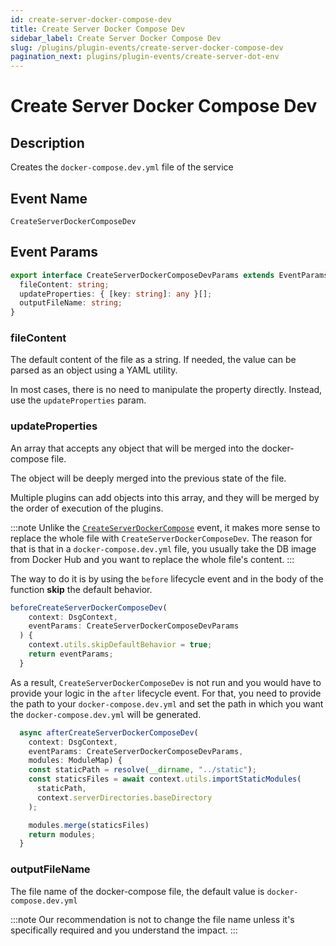 ```yaml
---
id: create-server-docker-compose-dev
title: Create Server Docker Compose Dev
sidebar_label: Create Server Docker Compose Dev
slug: /plugins/plugin-events/create-server-docker-compose-dev
pagination_next: plugins/plugin-events/create-server-dot-env
---
```


# Create Server Docker Compose Dev

## Description

Creates the `docker-compose.dev.yml` file of the service

## Event Name

`CreateServerDockerComposeDev`

## Event Params

```ts
export interface CreateServerDockerComposeDevParams extends EventParams {
  fileContent: string;
  updateProperties: { [key: string]: any }[];
  outputFileName: string;
}
```

### fileContent

The default content of the file as a string.
If needed, the value can be parsed as an object using a YAML utility.

In most cases, there is no need to manipulate the property directly. Instead, use the `updateProperties` param.

### updateProperties

An array that accepts any object that will be merged into the docker-compose file.

The object will be deeply merged into the previous state of the file.

Multiple plugins can add objects into this array, and they will be merged by the order of execution of the plugins.

:::note
Unlike the [`CreateServerDockerCompose`](/plugins/plugin-events/create-server-docker-compose) event, it makes more sense to replace the whole file with `CreateServerDockerComposeDev`.
The reason for that is that in a `docker-compose.dev.yml` file, you usually take the DB image from Docker Hub and you want to replace the whole file's content.
:::

The way to do it is by using the `before` lifecycle event and in the body of the function **skip** the default behavior.

```ts {5}
beforeCreateServerDockerComposeDev(
    context: DsgContext,
    eventParams: CreateServerDockerComposeDevParams
  ) {
    context.utils.skipDefaultBehavior = true;
    return eventParams;
  }
```

As a result, `CreateServerDockerComposeDev` is not run and you would have to provide your logic in the `after` lifecycle event.
For that, you need to provide the path to your `docker-compose.dev.yml` and set the path in which you want the `docker-compose.dev.yml` will be generated.

```ts
  async afterCreateServerDockerComposeDev(
    context: DsgContext,
    eventParams: CreateServerDockerComposeDevParams,
    modules: ModuleMap) {
    const staticPath = resolve(__dirname, "../static");
    const staticsFiles = await context.utils.importStaticModules(
      staticPath,
      context.serverDirectories.baseDirectory
    );

    modules.merge(staticsFiles)
    return modules;
  }
```

### outputFileName

The file name of the docker-compose file, the default value is `docker-compose.dev.yml`

:::note
Our recommendation is not to change the file name unless it's specifically required and you understand the impact.
:::
